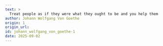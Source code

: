 ```yaml
---
text: >
  Treat people as if they were what they ought to be and you help them to become what they are capable of being.
author: Johann Wolfgang Von Goethe
origin: 1
origin_url:
id: johann_wolfgang_von_goethe-1
date: 2025-09-02 
---
```

